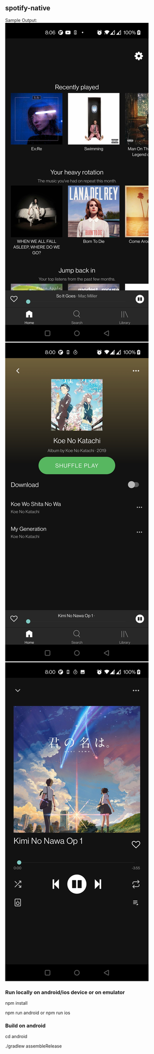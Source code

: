 ## spotify-native

Sample Output:
![image info](./screenshot/image1.jpg) ![image info](./screenshot/image2.jpg) ![image info](./screenshot/image3.jpg)

### Run locally on android/ios device or on emulator

npm install

npm run android or npm run ios

### Build on android

cd android

./gradlew assembleRelease
